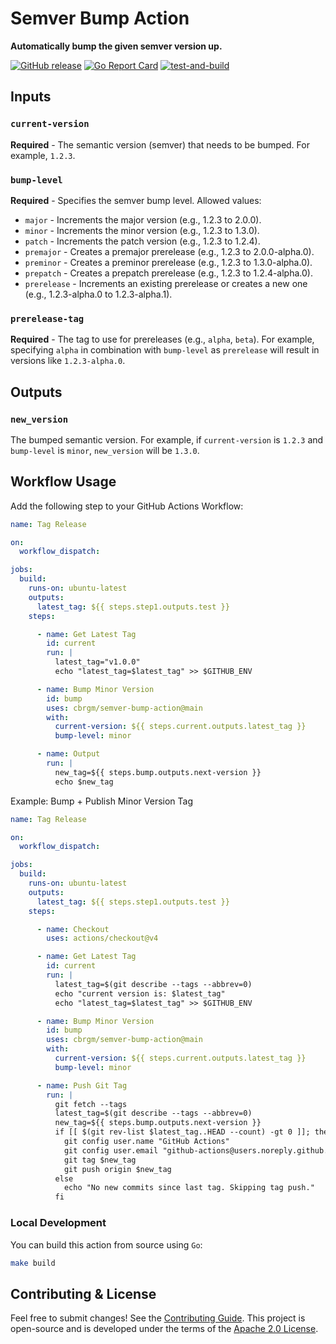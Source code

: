 # Semver Bump Action

**Automatically bump the given semver version up.**

[![GitHub release](https://img.shields.io/github/release/cbrgm/semver-bump-action.svg)](https://github.com/cbrgm/semver-bump-action)
[![Go Report Card](https://goreportcard.com/badge/github.com/cbrgm/semver-bump-action)](https://goreportcard.com/report/github.com/cbrgm/semver-bump-action)
[![test-and-build](https://github.com/cbrgm/semver-bump-action/actions/workflows/build.yml/badge.svg)](https://github.com/cbrgm/semver-bump-action/actions/workflows/build.yml)

## Inputs

### `current-version`
**Required** - The semantic version (semver) that needs to be bumped. For example, `1.2.3`.

### `bump-level`
**Required** - Specifies the semver bump level. Allowed values:
- `major` - Increments the major version (e.g., 1.2.3 to 2.0.0).
- `minor` - Increments the minor version (e.g., 1.2.3 to 1.3.0).
- `patch` - Increments the patch version (e.g., 1.2.3 to 1.2.4).
- `premajor` - Creates a premajor prerelease (e.g., 1.2.3 to 2.0.0-alpha.0).
- `preminor` - Creates a preminor prerelease (e.g., 1.2.3 to 1.3.0-alpha.0).
- `prepatch` - Creates a prepatch prerelease (e.g., 1.2.3 to 1.2.4-alpha.0).
- `prerelease` - Increments an existing prerelease or creates a new one (e.g., 1.2.3-alpha.0 to 1.2.3-alpha.1).

### `prerelease-tag`
**Required** - The tag to use for prereleases (e.g., `alpha`, `beta`). For example, specifying `alpha` in combination with `bump-level` as `prerelease` will result in versions like `1.2.3-alpha.0`.

## Outputs

### `new_version`
The bumped semantic version. For example, if `current-version` is `1.2.3` and `bump-level` is `minor`, `new_version` will be `1.3.0`.

## Workflow Usage

Add the following step to your GitHub Actions Workflow:

```yaml
name: Tag Release

on:
  workflow_dispatch:

jobs:
  build:
    runs-on: ubuntu-latest
    outputs:
      latest_tag: ${{ steps.step1.outputs.test }}
    steps:

      - name: Get Latest Tag
        id: current
        run: |
          latest_tag="v1.0.0"
          echo "latest_tag=$latest_tag" >> $GITHUB_ENV

      - name: Bump Minor Version
        id: bump
        uses: cbrgm/semver-bump-action@main
        with:
          current-version: ${{ steps.current.outputs.latest_tag }}
          bump-level: minor

      - name: Output
        run: |
          new_tag=${{ steps.bump.outputs.next-version }}
          echo $new_tag
```

Example: Bump + Publish Minor Version Tag

```yaml
name: Tag Release

on:
  workflow_dispatch:

jobs:
  build:
    runs-on: ubuntu-latest
    outputs:
      latest_tag: ${{ steps.step1.outputs.test }}
    steps:

      - name: Checkout
        uses: actions/checkout@v4

      - name: Get Latest Tag
        id: current
        run: |
          latest_tag=$(git describe --tags --abbrev=0)
          echo "current version is: $latest_tag"
          echo "latest_tag=$latest_tag" >> $GITHUB_ENV

      - name: Bump Minor Version
        id: bump
        uses: cbrgm/semver-bump-action@main
        with:
          current-version: ${{ steps.current.outputs.latest_tag }}
          bump-level: minor

      - name: Push Git Tag
        run: |
          git fetch --tags
          latest_tag=$(git describe --tags --abbrev=0)
          new_tag=${{ steps.bump.outputs.next-version }}
          if [[ $(git rev-list $latest_tag..HEAD --count) -gt 0 ]]; then
            git config user.name "GitHub Actions"
            git config user.email "github-actions@users.noreply.github.com"
            git tag $new_tag
            git push origin $new_tag
          else
            echo "No new commits since last tag. Skipping tag push."
          fi
```

### Local Development

You can build this action from source using `Go`:

```bash
make build
```

## Contributing & License

Feel free to submit changes! See the [Contributing Guide](https://github.com/cbrgm/contributing/blob/master/CONTRIBUTING.md). This project is open-source
and is developed under the terms of the [Apache 2.0 License](https://github.com/cbrgm/semver-bump-action/blob/master/LICENSE).
